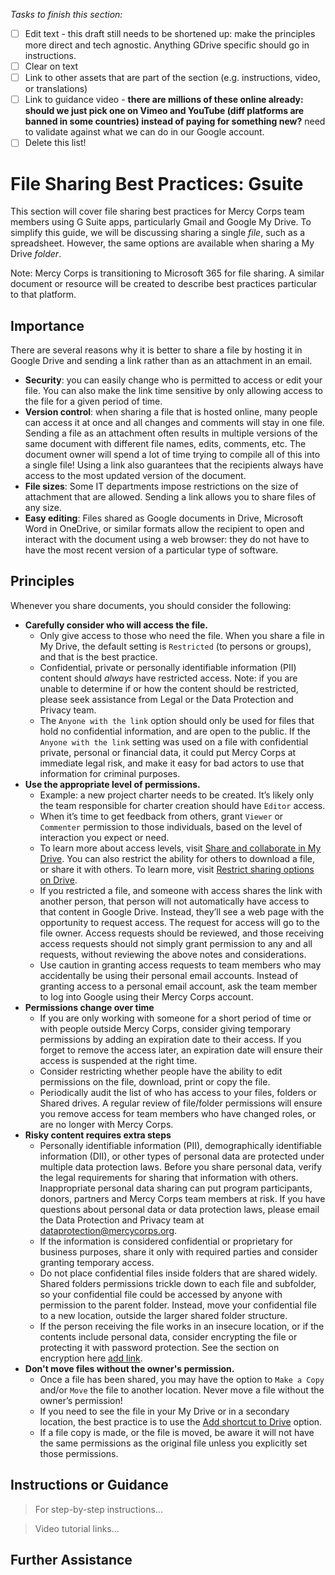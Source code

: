 *Tasks to finish this section:*
- [ ] Edit text - this draft still needs to be shortened up: make the principles more direct and tech agnostic. Anything GDrive specific should go in instructions.
- [ ] Clear on text
- [ ] Link to other assets that are part of the section (e.g. instructions, video, or translations)
- [ ] Link to guidance video - **there are millions of these online already: should we just pick one on Vimeo and YouTube (diff platforms are banned in some countries) instead of paying for something new?** need to validate against what we can do in our Google account.
- [ ] Delete this list!

# File Sharing Best Practices: Gsuite
This section will cover file sharing best practices for Mercy Corps team members using G Suite apps, particularly Gmail and Google My Drive. To simplify this guide, we will be discussing sharing a single *file*, such as a spreadsheet. However, the same options are available when sharing a My Drive *folder*.

Note: Mercy Corps is transitioning to Microsoft 365 for file sharing. A similar document or resource will be created to describe best practices particular to that platform.

## Importance
There are several reasons why it is better to share a file by hosting it in Google Drive and sending a link rather than as an attachment in an email.
- **Security**: you can easily change who is permitted to access or edit your file. You can also make the link time sensitive by only allowing access to the file for a given period of time.
- **Version control**: when sharing a file that is hosted online, many people can access it at once and all changes and comments will stay in one file. Sending a file as an attachment often results in multiple versions of the same document with different file names, edits, comments, etc. The document owner will spend a lot of time trying to compile all of this into a single file! Using a link also guarantees that the recipients always have access to the most updated version of the document.
- **File sizes**: Some IT departments impose restrictions on the size of attachment that are allowed. Sending a link allows you to share files of any size.
- **Easy editing**: Files shared as Google documents in Drive, Microsoft Word in OneDrive, or similar formats allow the recipient to open and interact with the document using a web browser: they do not have to have the most recent version of a particular type of software.

## Principles
Whenever you share documents, you should consider the following:
- **Carefully consider who will access the file.**
  - Only give access to those who need the file. When you share a file in My Drive, the default setting is `Restricted` (to persons or groups),
and that is the best practice.
  - Confidential, private or personally identifiable information (PII) content should *always* have restricted access. Note: if you are unable to determine if or how the content should be restricted, please seek assistance from Legal or the Data Protection and Privacy team.
  - The `Anyone with the link` option should only be used for files that hold no confidential information, and are open to the public. If the `Anyone with the link` setting was used on a file with confidential private, personal or financial data, it could put Mercy Corps at immediate legal risk, and make it easy for bad actors to use that information for criminal purposes.
- **Use the appropriate level of permissions.**
  - Example: a new project charter needs to be created. It’s likely only the team responsible for charter creation should have `Editor` access.
  - When it’s time to get feedback from others, grant `Viewer` or `Commenter` permission to those individuals, based on the level of interaction you expect or need.
  - To learn more about access levels, visit [Share and collaborate in My Drive](https://support.google.com/a/users/answer/9310248?hl=en). You can also restrict the ability for others to download a file, or share it with others. To learn more, visit [Restrict sharing options on Drive](https://support.google.com/a/users/answer/9308868?hl=en).
  - If you restricted a file, and someone with access shares the link with another person, that person will not automatically have access to that content in Google Drive. Instead, they’ll see a web page with the opportunity to request access. The request for access will go to the file owner. Access requests should be reviewed, and those receiving access requests should not simply grant permission to any and all requests, without reviewing the above notes and considerations.
  - Use caution in granting access requests to team members who may accidentally be using their personal email accounts. Instead of granting access to a personal email account, ask the team member to log into Google using their Mercy Corps account.
- **Permissions change over time**
  - If you are only working with someone for a short period of time or with people outside Mercy Corps, consider giving temporary permissions by adding an expiration date to their access. If you forget to remove the access later, an expiration date will ensure their access is suspended at the right time.
  - Consider restricting whether people have the ability to edit permissions on the file, download, print or copy the file.
  - Periodically audit the list of who has access to your files, folders or Shared drives. A regular review of file/folder permissions will ensure you remove access for team members who have changed roles, or are no longer with Mercy Corps.
- **Risky content requires extra steps**
  - Personally identifiable information (PII), demographically identifiable information (DII), or other types of personal data are protected under multiple data protection laws. Before you share personal data, verify the legal requirements for sharing that information with others. Inappropriate personal data sharing can put program participants, donors, partners and Mercy Corps team members at risk. If you have questions about personal data or data protection laws, please email the Data Protection and Privacy team at dataprotection@mercycorps.org.
  - If the information is considered confidential or proprietary for business purposes, share it only with required parties and consider granting temporary access.
  - Do not place confidential files inside folders that are shared widely. Shared folders permissions trickle down to each file and subfolder, so your confidential file could be accessed by anyone with permission to the parent folder. Instead, move your confidential file to a new location, outside the larger shared folder structure.
  - If the person receiving the file works in an insecure location, or if the contents include personal data, consider encrypting the file or protecting it with password protection. See the section on encryption here [add link](www.link.com).
- **Don't move files without the owner's permission.**
  - Once a file has been shared, you may have the option to `Make a Copy` and/or `Move` the file to another location. Never move a file without the owner’s permission!
  - If you need to see the file in your My Drive or in a secondary location, the best practice is to use the [Add shortcut to Drive](https://support.google.com/drive/answer/9700156?hl=en&co=GENIE.Platform%3DDesktop) option.
  - If a file copy is made, or the file is moved, be aware it will not have the same permissions as the original file unless you explicitly set those permissions.

## Instructions or Guidance
> For step-by-step instructions...

> Video tutorial links...

## Further Assistance
